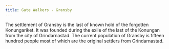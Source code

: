 ```yaml
---
title: Gate Walkers - Gransby
---
```


The settlement of Gransby is the last of known hold of the forgotten Konungariket.
It was founded during the exile of the last of the Konungan from the city of Grindarnastad.
The current population of Gransby is fifteen hundred people most of which are the original
settlers from Grindarnastad. 
